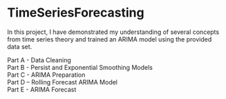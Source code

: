 # TimeSeriesForecasting
In this project, I have demonstrated my understanding of several concepts from time series theory and trained an ARIMA model using the provided data set.

Part A - Data Cleaning  
Part B - Persist and Exponential Smoothing Models  
Part C - ARIMA Preparation  
Part D – Rolling Forecast ARIMA Model  
Part E - ARIMA Forecast 
